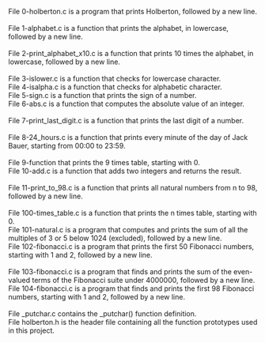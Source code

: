 File 0-holberton.c is a program that prints Holberton, followed by a new line.<br/>  
File 1-alphabet.c is a function that prints the alphabet, in lowercase, followed by a new line.<br/>  
File 2-print_alphabet_x10.c is a function that prints 10 times the alphabet, in lowercase, followed by a new line.<br/>  
File 3-islower.c is a function that checks for lowercase character.<br/>
File 4-isalpha.c is a function that checks for alphabetic character.<br/>
File 5-sign.c is a function that prints the sign of a number. <br/>
File 6-abs.c is a function that computes the absolute value of an integer.<br/>  
File 7-print_last_digit.c is a function that prints the last digit of a number.<br/>  
File 8-24_hours.c is a function that prints every minute of the day of Jack Bauer, starting from 00:00 to 23:59.<br/>  
File 9-function that prints the 9 times table, starting with 0.<br/>
File 10-add.c is a function that adds two integers and returns the result.<br/>  
File 11-print_to_98.c is a function that prints all natural numbers from n to 98, followed by a new line.<br/>  
File 100-times_table.c is a function that prints the n times table, starting with 0.<br/>
File 101-natural.c is a program that computes and prints the sum of all the multiples of 3 or 5 below 1024 (excluded), followed by a new line.<br/>
File 102-fibonacci.c is a program that prints the first 50 Fibonacci numbers, starting with 1 and 2, followed by a new line.<br/>  
File 103-fibonacci.c is a program that finds and prints the sum of the even-valued terms of the Fibonacci suite under 4000000, followed by a new line.<br/>
File 104-fibonacci.c is a program that finds and prints the first 98 Fibonacci numbers, starting with 1 and 2, followed by a new line.<br/>  
File _putchar.c contains the _putchar() function definition.<br/>
File holberton.h is the header file containing all the function prototypes used in this project.  
